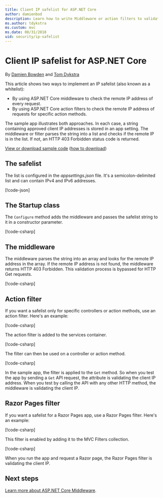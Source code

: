 ```yaml
---
title: Client IP safelist for ASP.NET Core
author: damienbod
description: Learn how to write Middleware or action filters to validate remote IP addresses against a list of approved IP addresses.
ms.author: tdykstra
ms.custom: mvc
ms.date: 08/31/2018
uid: security/ip-safelist
---
```

# Client IP safelist for ASP.NET Core

By [Damien Bowden](https://twitter.com/damien_bod) and [Tom Dykstra](https://github.com/tdykstra)
 
This article shows two ways to implement an IP safelist (also known as a whitelist):

* By using ASP.NET Core middleware to check the remote IP address of every request.
* By using ASP.NET Core action filters to check the remote IP address of requests for specific action methods.

The sample app illustrates both approaches. In each case, a string containing approved client IP addresses is stored in an app setting. The middleware or filter parses the string into a list and  checks if the remote IP is in the list. If not, an HTTP 403 Forbidden status code is returned.

[View or download sample code](https://github.com/aspnet/Docs/tree/master/aspnetcore/security/ip-safelist/samples/2.x/ClientIpAspNetCore) ([how to download](xref:tutorials/index#how-to-download-a-sample))

## The safelist

The list is configured in the *appsettings.json* file. It's a semicolon-delimited list and can contain IPv4 and IPv6 addresses.

[!code-json[](ip-safelist/samples/2.x/ClientIpAspNetCore/appsettings.json?highlight=2)]

## The Startup class

The `Configure` method adds the middleware and passes the safelist string to it in a constructor parameter.

[!code-csharp[](ip-safelist/samples/2.x/ClientIpAspNetCore/Startup.cs?name=snippet_Configure&highlight=8)]

## The middleware

The middleware parses the string into an array and looks for the remote IP address in the array. If the remote IP address is not found, the middleware returns HTTP 403 Forbidden. This validation process is bypassed for HTTP Get requests.

[!code-csharp[](ip-safelist/samples/2.x/ClientIpAspNetCore/AdminSafeListMiddleware.cs?name=snippet_ClassOnly)]

## Action filter

If you want a safelist only for specific controllers or action methods, use an action filter. Here's an example: 

[!code-csharp[](ip-safelist/samples/2.x/ClientIpAspNetCore/Filters/ClientIdCheckFilter.cs)]

The action filter is added to the services container.

[!code-csharp[](ip-safelist/samples/2.x/ClientIpAspNetCore/Startup.cs?name=snippet_ConfigureServices&highlight=3)]

The filter can then be used on a controller or action method.

[!code-csharp[](ip-safelist/samples/2.x/ClientIpAspNetCore/Controllers/ValuesController.cs?name=snippet_Filter&highlight=1)]

In the sample app, the filter is applied to the `Get` method. So when you test the app by sending a `Get` API request, the attribute is validating the client IP address. When you test by calling the API with any other HTTP method, the middleware is validating the client IP.

## Razor Pages filter 

If you want a safelist for a Razor Pages app, use a Razor Pages filter. Here's an example: 

[!code-csharp[](ip-safelist/samples/2.x/ClientIpAspNetCore/Filters/ClientIdCheckPageFilter.cs)]

This filter is enabled by adding it to the MVC Filters collection.

[!code-csharp[](ip-safelist/samples/2.x/ClientIpAspNetCore/Startup.cs?name=snippet_ConfigureServices&highlight=7-9)]

When you run the app and request a Razor page, the Razor Pages filter is validating the client IP.

## Next steps

[Learn more about ASP.NET Core Middleware](xref:fundamentals/middleware/index).
